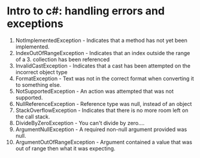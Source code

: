 # Intro to c#: handling errors and exceptions

1. NotImplementedException - Indicates that a method has not yet been implemented.
2. IndexOutOfRangeException - Indicates that an index outside the range of a 3. collection has been referenced
4. InvalidCastException - Indicates that a cast has been attempted on the incorrect object type
5. FormatException - Text was not in the correct format when converting it to something else.
6. NotSupportedException - An action was attempted that was not supported.
7. NullReferenceException - Reference type was null, instead of an object
8. StackOverflowException - Indicates that there is no more room left on the call stack.
9. DivideByZeroException - You can't divide by zero....
10. ArgumentNullException - A required non-null argument provided was null.
11. ArgumentOutOfRangeException - Argument contained a value that was out of range then what it was expecting.


###


